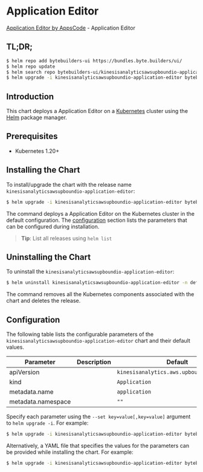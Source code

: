 # Application Editor

[Application Editor by AppsCode](https://byte.builders) - Application Editor

## TL;DR;

```bash
$ helm repo add bytebuilders-ui https://bundles.byte.builders/ui/
$ helm repo update
$ helm search repo bytebuilders-ui/kinesisanalyticsawsupboundio-application-editor --version=v0.4.18
$ helm upgrade -i kinesisanalyticsawsupboundio-application-editor bytebuilders-ui/kinesisanalyticsawsupboundio-application-editor -n default --create-namespace --version=v0.4.18
```

## Introduction

This chart deploys a Application Editor on a [Kubernetes](http://kubernetes.io) cluster using the [Helm](https://helm.sh) package manager.

## Prerequisites

- Kubernetes 1.20+

## Installing the Chart

To install/upgrade the chart with the release name `kinesisanalyticsawsupboundio-application-editor`:

```bash
$ helm upgrade -i kinesisanalyticsawsupboundio-application-editor bytebuilders-ui/kinesisanalyticsawsupboundio-application-editor -n default --create-namespace --version=v0.4.18
```

The command deploys a Application Editor on the Kubernetes cluster in the default configuration. The [configuration](#configuration) section lists the parameters that can be configured during installation.

> **Tip**: List all releases using `helm list`

## Uninstalling the Chart

To uninstall the `kinesisanalyticsawsupboundio-application-editor`:

```bash
$ helm uninstall kinesisanalyticsawsupboundio-application-editor -n default
```

The command removes all the Kubernetes components associated with the chart and deletes the release.

## Configuration

The following table lists the configurable parameters of the `kinesisanalyticsawsupboundio-application-editor` chart and their default values.

|     Parameter      | Description |                       Default                        |
|--------------------|-------------|------------------------------------------------------|
| apiVersion         |             | <code>kinesisanalytics.aws.upbound.io/v1beta1</code> |
| kind               |             | <code>Application</code>                             |
| metadata.name      |             | <code>application</code>                             |
| metadata.namespace |             | <code>""</code>                                      |


Specify each parameter using the `--set key=value[,key=value]` argument to `helm upgrade -i`. For example:

```bash
$ helm upgrade -i kinesisanalyticsawsupboundio-application-editor bytebuilders-ui/kinesisanalyticsawsupboundio-application-editor -n default --create-namespace --version=v0.4.18 --set apiVersion=kinesisanalytics.aws.upbound.io/v1beta1
```

Alternatively, a YAML file that specifies the values for the parameters can be provided while
installing the chart. For example:

```bash
$ helm upgrade -i kinesisanalyticsawsupboundio-application-editor bytebuilders-ui/kinesisanalyticsawsupboundio-application-editor -n default --create-namespace --version=v0.4.18 --values values.yaml
```
